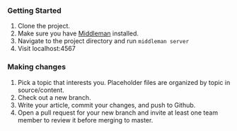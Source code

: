 ### Getting Started
1. Clone the project.
2. Make sure you have [Middleman](https://middlemanapp.com/basics/install/) installed.
3. Navigate to the project directory and run `middleman server`
4. Visit localhost:4567

### Making changes
1. Pick a topic that interests you. Placeholder files are organized by topic
in source/content.
2. Check out a new branch.
3. Write your article, commit your changes, and push to Github.
4. Open a pull request for your new branch and invite at least one team member
to review it before merging to master.
